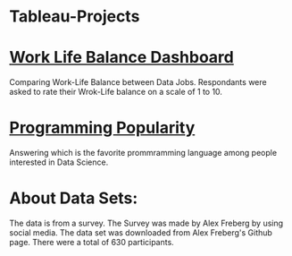 # Tableau-Projects

# [Work Life Balance Dashboard](https://public.tableau.com/views/SurveyofDataJobs/Dashboard1?:language=en-US&:display_count=n&:origin=viz_share_link)

Comparing Work-Life Balance between Data Jobs. Respondants were asked to rate their Wrok-Life balance on a scale of 1 to 10.

# [Programming Popularity](https://public.tableau.com/views/PopularityofprogrammingLanguages/PopularityofVariousProgrammingLanguages?:language=en-US&:display_count=n&:origin=viz_share_link)

Answering which is the favorite prommramming language among people interested in Data Science.

# About Data Sets:
The data is from a survey. The Survey was made by Alex Freberg by using social media. The data set was downloaded from  Alex Freberg's Github page. There were a total of 630 participants.

